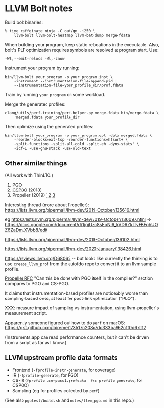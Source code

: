 LLVM Bolt notes
===============

Build bolt binaries:

```
% time caffeinate ninja -C out/gn -j250 \
    llvm-bolt llvm-bolt-heatmap llvm-bat-dump merge-fdata
```


When building your program, keep static relocations in the executable.
Also, bolt's PLT optimization requires symbols are resolved at program start.
Use:

```
-Wl,--emit-relocs -Wl,-znow
```

Instrument your program by running:

```
bin/llvm-bolt your_program -o your_program.inst \
    -instrument --instrumentation-file-append-pid |
    --instrumentation-file=your_profile_dir/prof.fdata
```

Train by running `your_program` on some workload.

Merge the generated profiles:

```
clang/utils/perf-training/perf-helper.py merge-fdata bin/merge-fdata \
    'merged.fdata your_profile_dir
```

Then optimize using the generated profiles:

```
bin/llvm-bolt your_program -o your_program.opt -data merged.fdata \
    -reorder-blocks=ext-tsp -reorder-functions=hfsort+ \
    -split-functions -split-all-cold -split-eh -dyno-stats' \
    -icf=1 -use-gnu-stack -use-old-text
```

Other similar things
--------------------

(All work with ThinLTO.)

1. PGO
2. [CSPGO](https://reviews.llvm.org/D54175) (2018)
3. Propeller (2019)
   [1](https://github.com/google/llvm-propeller/blob/424c3b885e60d8ff9446b16df39d84fbf6596aec/Propeller_RFC.pdf)
   [2](https://lists.llvm.org/pipermail/llvm-dev/2019-September/135393.html)
   [3](https://github.com/google/llvm-propeller/blob/main/ArtifactEvaluation/Scripts/optimize_clang.sh)


Interesting thread (more about Propeller):
<https://lists.llvm.org/pipermail/llvm-dev/2019-October/135616.html>

eg
<https://lists.llvm.org/pipermail/llvm-dev/2019-October/136097.html> =>
<https://docs.google.com/document/d/1jqjUZc8sEoNl6_lrVD6ZkITyFBFqhUOZ6ZaDm_XVbb8/edit>

<https://lists.llvm.org/pipermail/llvm-dev/2019-October/136102.html>

<https://lists.llvm.org/pipermail/llvm-dev/2020-January/138426.html>

<https://reviews.llvm.org/D68062> -- but looks like currently the thinking
is to use `create_llvm_prof` from the autofdo repo to convert it to an llvm
sample profile.

[Propeller RFC](https://github.com/google/llvm-propeller/blob/424c3b885e60d8ff9446b16df39d84fbf6596aec/Propeller_RFC.pdf)
"Can this be done with PGO itself in the compiler?" section compares to PGO and
CS-PGO.

It claims that instrumentation-based profiles are noticeably worse than
sampling-based ones, at least for post-link optimization ("PLO").

XXX: measure impact of sampling vs instrumentation, using llvm-propeller's
measurement script.

Apparently someone figured out how to do `perf` on macOS:
<https://gist.github.com/ibireme/173517c208c7dc333ba962c1f0d67d12>

(Instruments.app can read performance counters, but it can't be driven from
a script as far as I know.)

LLVM upstream profile data formats
----------------------------------

* Frontend (`-fprofile-instr-generate`, for coverage)
* IR (`-fprofile-generate`, for PGO)
* CS-IR (`fprofile-use=pass1.profdata -fcs-profile-generate`, for CSPGO)
* Sampling (eg for profiles collected by `perf`)

(See also `pgotest/build.sh` and `notes/llvm_pgo.md` in this repo.)
